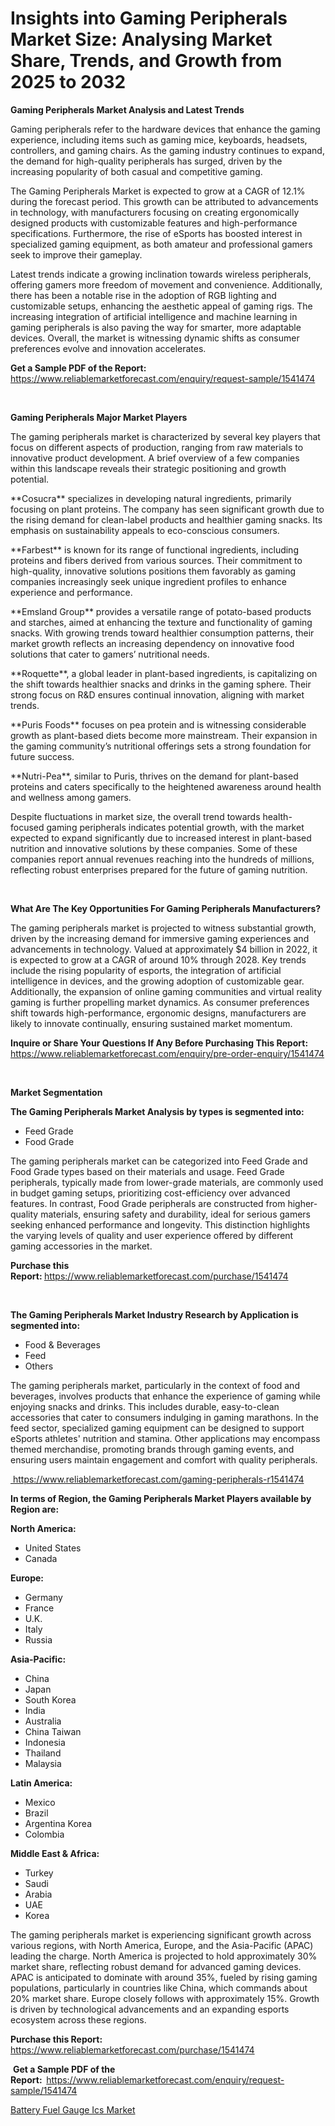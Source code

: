 <p><h1>Insights into Gaming Peripherals Market Size: Analysing Market Share, Trends, and Growth from 2025 to 2032</h1></p><p><strong>Gaming Peripherals Market Analysis and Latest Trends</strong></p>
<p><p>Gaming peripherals refer to the hardware devices that enhance the gaming experience, including items such as gaming mice, keyboards, headsets, controllers, and gaming chairs. As the gaming industry continues to expand, the demand for high-quality peripherals has surged, driven by the increasing popularity of both casual and competitive gaming.</p><p>The Gaming Peripherals Market is expected to grow at a CAGR of 12.1% during the forecast period. This growth can be attributed to advancements in technology, with manufacturers focusing on creating ergonomically designed products with customizable features and high-performance specifications. Furthermore, the rise of eSports has boosted interest in specialized gaming equipment, as both amateur and professional gamers seek to improve their gameplay.</p><p>Latest trends indicate a growing inclination towards wireless peripherals, offering gamers more freedom of movement and convenience. Additionally, there has been a notable rise in the adoption of RGB lighting and customizable setups, enhancing the aesthetic appeal of gaming rigs. The increasing integration of artificial intelligence and machine learning in gaming peripherals is also paving the way for smarter, more adaptable devices. Overall, the market is witnessing dynamic shifts as consumer preferences evolve and innovation accelerates.</p></p>
<p><strong>Get a Sample PDF of the Report:&nbsp;</strong> <a href="https://www.reliablemarketforecast.com/enquiry/request-sample/1541474?utm_campaign=2015&utm_medium=2&utm_source=Github&utm_content=ia&utm_term=10022025&utm_id=gaming-peripherals">https://www.reliablemarketforecast.com/enquiry/request-sample/1541474</a></p>
<p>&nbsp;</p>
<p><strong>Gaming Peripherals Major Market Players</strong></p>
<p><p>The gaming peripherals market is characterized by several key players that focus on different aspects of production, ranging from raw materials to innovative product development. A brief overview of a few companies within this landscape reveals their strategic positioning and growth potential.</p><p>**Cosucra** specializes in developing natural ingredients, primarily focusing on plant proteins. The company has seen significant growth due to the rising demand for clean-label products and healthier gaming snacks. Its emphasis on sustainability appeals to eco-conscious consumers.</p><p>**Farbest** is known for its range of functional ingredients, including proteins and fibers derived from various sources. Their commitment to high-quality, innovative solutions positions them favorably as gaming companies increasingly seek unique ingredient profiles to enhance experience and performance.</p><p>**Emsland Group** provides a versatile range of potato-based products and starches, aimed at enhancing the texture and functionality of gaming snacks. With growing trends toward healthier consumption patterns, their market growth reflects an increasing dependency on innovative food solutions that cater to gamers’ nutritional needs.</p><p>**Roquette**, a global leader in plant-based ingredients, is capitalizing on the shift towards healthier snacks and drinks in the gaming sphere. Their strong focus on R&D ensures continual innovation, aligning with market trends.</p><p>**Puris Foods** focuses on pea protein and is witnessing considerable growth as plant-based diets become more mainstream. Their expansion in the gaming community’s nutritional offerings sets a strong foundation for future success.</p><p>**Nutri-Pea**, similar to Puris, thrives on the demand for plant-based proteins and caters specifically to the heightened awareness around health and wellness among gamers.</p><p>Despite fluctuations in market size, the overall trend towards health-focused gaming peripherals indicates potential growth, with the market expected to expand significantly due to increased interest in plant-based nutrition and innovative solutions by these companies. Some of these companies report annual revenues reaching into the hundreds of millions, reflecting robust enterprises prepared for the future of gaming nutrition.</p></p>
<p>&nbsp;</p>
<p><strong>What Are The Key Opportunities For Gaming Peripherals Manufacturers?</strong></p>
<p><p>The gaming peripherals market is projected to witness substantial growth, driven by the increasing demand for immersive gaming experiences and advancements in technology. Valued at approximately $4 billion in 2022, it is expected to grow at a CAGR of around 10% through 2028. Key trends include the rising popularity of esports, the integration of artificial intelligence in devices, and the growing adoption of customizable gear. Additionally, the expansion of online gaming communities and virtual reality gaming is further propelling market dynamics. As consumer preferences shift towards high-performance, ergonomic designs, manufacturers are likely to innovate continually, ensuring sustained market momentum.</p></p>
<p><strong>Inquire or Share Your Questions If Any Before Purchasing This Report:</strong> <a href="https://www.reliablemarketforecast.com/enquiry/pre-order-enquiry/1541474?utm_campaign=2015&utm_medium=2&utm_source=Github&utm_content=ia&utm_term=10022025&utm_id=gaming-peripherals">https://www.reliablemarketforecast.com/enquiry/pre-order-enquiry/1541474</a></p>
<p>&nbsp;</p>
<p><strong>Market Segmentation</strong></p>
<p><strong>The Gaming Peripherals Market Analysis by types is segmented into:</strong></p>
<p><ul><li>Feed Grade</li><li>Food Grade</li></ul></p>
<p><p>The gaming peripherals market can be categorized into Feed Grade and Food Grade types based on their materials and usage. Feed Grade peripherals, typically made from lower-grade materials, are commonly used in budget gaming setups, prioritizing cost-efficiency over advanced features. In contrast, Food Grade peripherals are constructed from higher-quality materials, ensuring safety and durability, ideal for serious gamers seeking enhanced performance and longevity. This distinction highlights the varying levels of quality and user experience offered by different gaming accessories in the market.</p></p>
<p><strong>Purchase this Report:&nbsp;</strong><a href="https://www.reliablemarketforecast.com/purchase/1541474?utm_campaign=2015&utm_medium=2&utm_source=Github&utm_content=ia&utm_term=10022025&utm_id=gaming-peripherals">https://www.reliablemarketforecast.com/purchase/1541474</a></p>
<p>&nbsp;</p>
<p><strong>The Gaming Peripherals Market Industry Research by Application is segmented into:</strong></p>
<p><ul><li>Food & Beverages</li><li>Feed</li><li>Others</li></ul></p>
<p><p>The gaming peripherals market, particularly in the context of food and beverages, involves products that enhance the experience of gaming while enjoying snacks and drinks. This includes durable, easy-to-clean accessories that cater to consumers indulging in gaming marathons. In the feed sector, specialized gaming equipment can be designed to support eSports athletes' nutrition and stamina. Other applications may encompass themed merchandise, promoting brands through gaming events, and ensuring users maintain engagement and comfort with quality peripherals.</p></p>
<p><a href="https://www.reliablemarketforecast.com/gaming-peripherals-r1541474?utm_campaign=2015&utm_medium=2&utm_source=Github&utm_content=ia&utm_term=10022025&utm_id=gaming-peripherals">&nbsp;https://www.reliablemarketforecast.com/gaming-peripherals-r1541474</a></p>
<p><strong>In terms of Region, the Gaming Peripherals Market Players available by Region are:</strong></p>
<p>
    <p> <strong> North America: </strong>
        <ul>
            <li>United States</li>
            <li>Canada</li>
        </ul>
        </p> 
    <p> <strong> Europe: </strong>
        <ul>
            <li>Germany</li>
            <li>France</li>
            <li>U.K.</li>
            <li>Italy</li>
            <li>Russia</li>
        </ul>
        </p> 
    <p> <strong> Asia-Pacific: </strong>
        <ul>
            <li>China</li>
            <li>Japan</li>
            <li>South Korea</li>
            <li>India</li>
            <li>Australia</li>
            <li>China Taiwan</li>
            <li>Indonesia</li>
            <li>Thailand</li>
            <li>Malaysia</li>
        </ul>
        </p> 
    <p> <strong> Latin America: </strong>
        <ul>
            <li>Mexico</li>
            <li>Brazil</li>
            <li>Argentina Korea</li>
            <li>Colombia</li>
        </ul>
        </p> 
    <p> <strong> Middle East & Africa: </strong>
        <ul>
            <li>Turkey</li>
            <li>Saudi</li>
            <li>Arabia</li>
            <li>UAE</li>
            <li>Korea</li>
        </ul>
    </p>
    </p>
<p><p>The gaming peripherals market is experiencing significant growth across various regions, with North America, Europe, and the Asia-Pacific (APAC) leading the charge. North America is projected to hold approximately 30% market share, reflecting robust demand for advanced gaming devices. APAC is anticipated to dominate with around 35%, fueled by rising gaming populations, particularly in countries like China, which commands about 20% market share. Europe closely follows with approximately 15%. Growth is driven by technological advancements and an expanding esports ecosystem across these regions.</p></p>
<p><strong>Purchase this Report: </strong><a href="https://www.reliablemarketforecast.com/purchase/1541474?utm_campaign=2015&utm_medium=2&utm_source=Github&utm_content=ia&utm_term=10022025&utm_id=gaming-peripherals">https://www.reliablemarketforecast.com/purchase/1541474</a></p>
<p>&nbsp;<strong>Get a Sample PDF of the Report:&nbsp;&nbsp;</strong><a href="https://www.reliablemarketforecast.com/enquiry/request-sample/1541474?utm_campaign=2015&utm_medium=2&utm_source=Github&utm_content=ia&utm_term=10022025&utm_id=gaming-peripherals">https://www.reliablemarketforecast.com/enquiry/request-sample/1541474</a></p>
<p><strong></strong></p>
<p><p><a href="https://github.com/santosh758595/Market-Research-Report-List-7/blob/main/battery-fuel-gauge-ics-market.md?utm_campaign=2015&utm_medium=2&utm_source=Github&utm_content=ia&utm_term=10022025&utm_id=gaming-peripherals">Battery Fuel Gauge Ics Market</a></p></p>